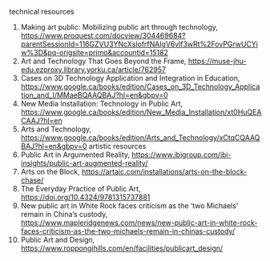 technical resources
1. Making art public: Mobilizing public art through technology, https://www.proquest.com/docview/304469684?parentSessionId=116GZVU3YNcXslofrfNAlgV6vlf3wRt%2FovPGrwUCYiw%3D&pq-origsite=primo&accountid=15182
2. Art and Technology That Goes Beyond the Frame, https://muse-jhu-edu.ezproxy.library.yorku.ca/article/762957
3. Cases on 3D Technology Application and Integration in Education, https://www.google.ca/books/edition/Cases_on_3D_Technology_Application_and_I/MMaeBQAAQBAJ?hl=en&gbpv=0
4. New Media Installation: Technology in Public Art, https://www.google.ca/books/edition/New_Media_Installation/xt0HuQEACAAJ?hl=en
5. Arts and Technology, https://www.google.ca/books/edition/Arts_and_Technology/xCtqCQAAQBAJ?hl=en&gbpv=0
artistic resources
6. Public Art in Argumented Reality, https://www.ibigroup.com/ibi-insights/public-art-augmented-reality/
7. Arts on the Block, https://artaic.com/installations/arts-on-the-block-chase/
8. The Everyday Practice of Public Art, https://doi.org/10.4324/9781315737881
9. New public art in White Rock faces criticism as the ‘two Michaels’ remain in China’s custody, https://www.mapleridgenews.com/news/new-public-art-in-white-rock-faces-criticism-as-the-two-michaels-remain-in-chinas-custody/
10. Public Art and Design, https://www.roppongihills.com/en/facilities/publicart_design/